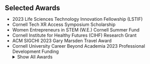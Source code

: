 <h2 style="margin: 20px 0px 10px;" id="awards">Selected Awards</h2>

<ul>
  <li>2023 Life Sciences Technology Innovation Fellowship (LSTIF)</li>
  <li>Cornell Tech XR Access Symposium Scholarship</li>
  <li>Women Entrepreneurs in STEM (W.E.) Cornell Summer Fund</li>
  <li>Cornell Institute for Healthy Futures (CIHF) Research Grant</li>
  <li>ACM SIGCHI 2023 Gary Marsden Travel Award</li>  
  <li>Cornell University Career Beyond Academia 2023 Professional Development Funding</li>


<details>
  <summary>Show All Awards</summary>
  
<div style="text-align: center"><iframe src="https://docs.google.com/document/d/e/2PACX-1vQHbSBmWfNZZL6E6CqinVUAZiya81hxgZ6zAwW00XNGvVVcu6s77CoAqiic94aXWnQB9_AAJNLU8a5-/pub?embedded=true"  frameborder="0" width="160%" height="300"></iframe></div>

</details>

</ul>
